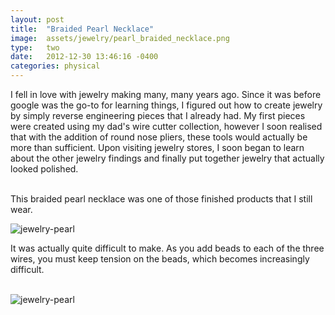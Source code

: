 ```yaml
---
layout: post
title:  "Braided Pearl Necklace"
image:	assets/jewelry/pearl_braided_necklace.png
type:	two
date:   2012-12-30 13:46:16 -0400
categories: physical
---
```

I fell in love with jewelry making many, many years ago.
Since it was before google was the go-to for learning things, I figured out how to create jewelry by simply reverse engineering pieces that I already had. My first pieces were created using my dad's wire cutter collection, however I soon realised that with the addition of round nose pliers, these tools would actually be more than sufficient. Upon visiting jewelry stores, I soon began to learn about the other jewelry findings and finally put together jewelry that actually looked polished. 
<br><br>

This braided pearl necklace was one of those finished products that I still wear. 

![jewelry-pearl](/assets/jewelry/pearl_braided_necklace.png)

It was actually quite difficult to make. As you add beads to each of the three wires, you must keep tension on the beads, which becomes increasingly difficult. 
<br><br>

![jewelry-pearl](/assets/jewelry/pearl_braided_necklace_open.png)
